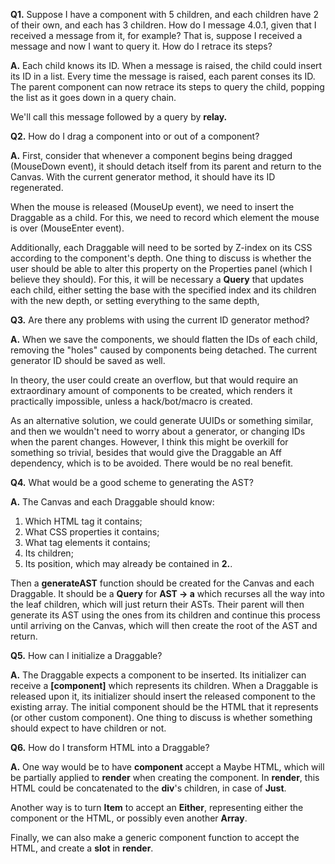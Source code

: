 **Q1.** Suppose I have a component with 5 children, and each children have 2 of
their own, and each has 3 children. How do I message 4.0.1, given that I
received a message from it, for example? That is, suppose I received a message
and now I want to query it. How do I retrace its steps?

**A.** Each child knows its ID. When a message is raised, the child could
insert its ID in a list. Every time the message is raised, each parent conses
its ID. The parent component can now retrace its steps to query the child,
popping the list as it goes down in a query chain.

We'll call this message followed by a query by **relay.**

**Q2.** How do I drag a component into or out of a component?

**A.** First, consider that whenever a component begins being dragged
(MouseDown event), it should detach itself from its parent and return to the
Canvas. With the current generator method, it should have its ID regenerated.

When the mouse is released (MouseUp event), we need to insert the Draggable as
a child. For this, we need to record which element the mouse is over
(MouseEnter event).

Additionally, each Draggable will need to be sorted by Z-index on its CSS
according to the component's depth. One thing to discuss is whether the user
should be able to alter this property on the Properties panel (which I believe
they should). For this, it will be necessary a **Query** that updates each
child, either setting the base with the specified index and its children with
the new depth, or setting everything to the same depth,

**Q3.** Are there any problems with using the current ID generator method?

**A.** When we save the components, we should flatten the IDs of each child,
removing the "holes" caused by components being detached. The current generator
ID should be saved as well.

In theory, the user could create an overflow, but that would require an
extraordinary amount of components to be created, which renders it practically
impossible, unless a hack/bot/macro is created.

As an alternative solution, we could generate UUIDs or something similar, and
then we wouldn't need to worry about a generator, or changing IDs when the
parent changes. However, I think this might be overkill for something so
trivial, besides that would give the Draggable an Aff dependency, which is to
be avoided. There would be no real benefit.

**Q4.** What would be a good scheme to generating the AST?

**A.** The Canvas and each Draggable should know:
1. Which HTML tag it contains;
2. What CSS properties it contains;
3. What tag elements it contains;
4. Its children;
5. Its position, which may already be contained in **2.**.

Then a **generateAST** function should be created for the Canvas and each
Draggable. It should be a **Query** for **AST -> a** which recurses all the way
into the leaf children, which will just return their ASTs. Their parent will
then generate its AST using the ones from its children and continue this
process until arriving on the Canvas, which will then create the root of the
AST and return.

**Q5.** How can I initialize a Draggable?

**A.** The Draggable expects a component to be inserted. Its initializer can
receive a **[component]** which represents its children. When a Draggable is
released upon it, its initializer should insert the released component to the
existing array. The initial component should be the HTML that it represents (or
other custom component). One thing to discuss is whether something should
expect to have children or not.

**Q6.** How do I transform HTML into a Draggable?

**A.** One way would be to have **component** accept a Maybe HTML, which will
be partially applied to **render** when creating the component. In **render**,
this HTML could be concatenated to the **div**'s children, in case of **Just**.

Another way is to turn **Item** to accept an **Either**, representing either
the component or the HTML, or possibly even another **Array**.

Finally, we can also make a generic component function to accept the HTML, and
create a **slot** in **render**.
